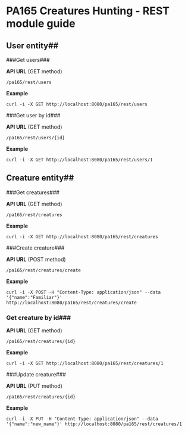# PA165 Creatures Hunting - REST module guide

## User entity##

###Get users###

**API URL** (GET method)

```
/pa165/rest/users
```

**Example**

```
curl -i -X GET http://localhost:8080/pa165/rest/users
```

###Get user by id###

**API URL** (GET method)

```
/pa165/rest/users/{id}
```

**Example**

```
curl -i -X GET http://localhost:8080/pa165/rest/users/1
```

## Creature entity##

###Get creatures###

**API URL** (GET method)

```
/pa165/rest/creatures
```

**Example**

```
curl -i -X GET http://localhost:8080/pa165/rest/creatures
```

###Create creature###

**API URL** (POST method)

```
/pa165/rest/creatures/create
```

**Example**

```
curl -i -X POST -H "Content-Type: application/json" --data '{"name":"Familiar"}' http://localhost:8080/pa165/rest/creatures/create
```

### Get creature by id###

**API URL** (GET method)

```
/pa165/rest/creatures/{id}
```

**Example**

```
curl -i -X GET http://localhost:8080/pa165/rest/creatures/1
```

###Update creature###

**API URL** (PUT method)

```
/pa165/rest/creatures/{id}
```

**Example**

```
curl -i -X PUT -H "Content-Type: application/json" --data '{"name":"new_name"}' http://localhost:8080/pa165/rest/creatures/1
```